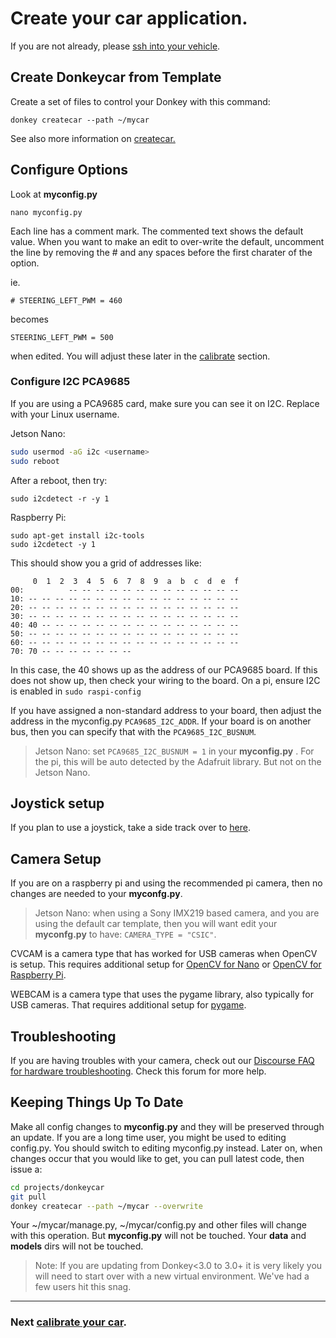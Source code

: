 # Create your car application.

If you are not already, please [ssh into your vehicle](/guide/robot_sbc/setup_raspberry_pi/#step-5-connecting-to-the-pi).


## Create Donkeycar from Template

Create a set of files to control your Donkey with this command:

```
donkey createcar --path ~/mycar
```

See also more information on [createcar.](/utility/donkey/#create-car)


## Configure Options

Look at __myconfig.py__
```
nano myconfig.py
```
Each line has a comment mark. The commented text shows the default value. When you want to make an edit to over-write the default, uncomment the line by removing the # and any spaces before the first charater of the option.

ie.

`# STEERING_LEFT_PWM = 460`

becomes

`STEERING_LEFT_PWM = 500`

when edited. You will adjust these later in the [calibrate](/guide/calibrate/) section.

### Configure I2C PCA9685
If you are using a PCA9685 card, make sure you can see it on I2C.  Replace <username> with your Linux username.

Jetson Nano:

```bash
sudo usermod -aG i2c <username>
sudo reboot
```

After a reboot, then try:
```
sudo i2cdetect -r -y 1
```

Raspberry Pi:

```
sudo apt-get install i2c-tools
sudo i2cdetect -y 1
```

This should show you a grid of addresses like:

```
     0  1  2  3  4  5  6  7  8  9  a  b  c  d  e  f
00:          -- -- -- -- -- -- -- -- -- -- -- -- --
10: -- -- -- -- -- -- -- -- -- -- -- -- -- -- -- --
20: -- -- -- -- -- -- -- -- -- -- -- -- -- -- -- --
30: -- -- -- -- -- -- -- -- -- -- -- -- -- -- -- --
40: 40 -- -- -- -- -- -- -- -- -- -- -- -- -- -- --
50: -- -- -- -- -- -- -- -- -- -- -- -- -- -- -- --
60: -- -- -- -- -- -- -- -- -- -- -- -- -- -- -- --
70: 70 -- -- -- -- -- -- --
```

In this case, the 40 shows up as the address of our PCA9685 board. If this does not show up, then check your wiring to the board. On a pi, ensure I2C is enabled in ```sudo raspi-config```

If you have assigned a non-standard address to your board, then adjust the address in the myconfig.py `PCA9685_I2C_ADDR`. If your board is on another bus, then you can specify that with the `PCA9685_I2C_BUSNUM`.

> Jetson Nano: set ```PCA9685_I2C_BUSNUM = 1``` in your __myconfig.py__ . For the pi, this will be auto detected by the Adafruit library. But not on the Jetson Nano.


## Joystick setup

If you plan to use a joystick, take a side track over to [here](/parts/controllers/#joystick-controller).

## Camera Setup

If you are on a raspberry pi and using the recommended pi camera, then no changes are needed to your __myconfg.py__. 

> Jetson Nano: when using a Sony IMX219 based camera, and you are using the default car template, then you will want edit your __myconfg.py__ to have:
`CAMERA_TYPE = "CSIC"`. 

CVCAM is a camera type that has worked for USB cameras when OpenCV is setup. This requires additional setup for [OpenCV for Nano](/guide/robot_sbc/setup_jetson_nano/#step-4-install-opencv) or [OpenCV for Raspberry Pi](https://www.learnopencv.com/install-opencv-4-on-raspberry-pi/).

WEBCAM is a camera type that uses the pygame library, also typically for USB cameras. That requires additional setup for [pygame](https://www.pygame.org/wiki/GettingStarted).

## Troubleshooting

If you are having troubles with your camera, check out our [Discourse FAQ for hardware troubleshooting](https://donkey.discourse.group/t/faq-troubleshooting/33). Check this forum for more help.

## Keeping Things Up To Date

Make all config changes to __myconfig.py__ and they will be preserved through an update. If you are a long time user, you might be used to editing config.py. You should switch to editing myconfig.py instead. Later on, when changes occur that you would like to get, you can pull latest code, then issue a:

```bash
cd projects/donkeycar
git pull
donkey createcar --path ~/mycar --overwrite
```

Your ~/mycar/manage.py, ~/mycar/config.py and other files will change with this operation. But __myconfig.py__ will not be touched. Your __data__ and __models__ dirs will not be touched.

> Note: If you are updating from Donkey<3.0 to 3.0+ it is very likely you will need to start over with a new virtual environment. We've had a few users hit this snag.

-------

### Next [calibrate your car](/guide/calibrate/).
